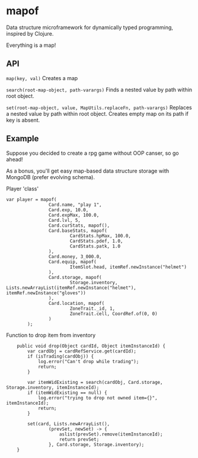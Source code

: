# mapof
Data structure microframework for dynamically typed programming, inspired by Clojure.

Everything is a map!

## API
`map(key, val)` Creates a map

`search(root-map-object, path-varargs)` Finds a nested value by path within root object.

`set(root-map-object, value, MapUtils.replaceFn, path-varargs)` Replaces a nested value by path within root object. Creates empty map on its path if key is absent.

## Example
Suppose you decided to create a rpg game without OOP canser, so go ahead!

As a bonus, you'll get easy map-based data structure storage with MongoDB (prefer evolving schema).


Player 'class'

~~~~
var player = mapof(
                Card.name, "play 1",
                Card.exp, 10.0,
                Card.expMax, 100.0,
                Card.lvl, 5,
                Card.curStats, mapof(),
                Card.baseStats, mapof(
                        CardStats.hpMax, 100.0,
                        CardStats.pdef, 1.0,
                        CardStats.patk, 1.0
                ),
                Card.money, 3_000.0,
                Card.equip, mapof(
                        ItemSlot.head, itemRef.newInstance("helmet")
                ),
                Card.storage, mapof(
                        Storage.inventory, Lists.newArrayList(itemRef.newInstance("helmet"), itemRef.newInstance("gloves"))
                ),
                Card.location, mapof(
                        ZoneTrait._id, 1,
                        ZoneTrait.cell, CoordRef.of(0, 0)
                )
        );
~~~~


Function to drop item from inventory

~~~~
    public void drop(Object cardId, Object itemInstanceId) {
        var cardObj = cardRefService.get(cardId);
        if (isTrading(cardObj)) {
            log.error("Can't drop while trading");
            return;
        }

        var itemWidExisting = search(cardObj, Card.storage, Storage.inventory, itemInstanceId);
        if (itemWidExisting == null) {
            log.error("trying to drop not owned item={}", itemInstanceId);
            return;
        }

        set(card, Lists.newArrayList(),
                (prevSet, newSet) -> {
                    aslist(prevSet).remove(itemInstanceId);
                    return prevSet;
                }, Card.storage, Storage.inventory);
    }
~~~~
